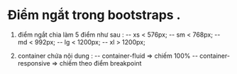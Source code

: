 # Điểm ngắt trong bootstraps .

1. điểm ngắt chia làm 5 điểm như sau :
   -- xs < 576px;
   -- sm < 768px;
   -- md < 992px;
   -- lg < 1200px;
   -- xl > 1200px;

2. container chứa nội dung :
   -- container-fluid => chiếm 100%
   -- container-responsive => chiếm theo điểm breakpoint
